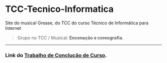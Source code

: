 # TCC-Tecnico-Informatica

Site do musical Grease, do TCC do curso Técnico de Informática para Internet


> Grupo no TCC / Musical: **Encenação e coreografia**.

---

### Link do [Trabalho de Conclução de Curso](https://henrique-sc.github.io/TCC-Tecnico-Informatica/cadastro).